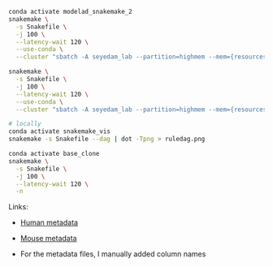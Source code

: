 ```bash
conda activate modelad_snakemake_2
snakemake \
  -s Snakefile \
  -j 100 \
  --latency-wait 120 \
  --use-conda \
  --cluster "sbatch -A seyedam_lab --partition=highmem --mem={resources.mem_gb}GB -c {resources.threads} --mail-user=freese@uci.edu --mail-type=START,END,FAIL --time=72:00:00" -n

snakemake \
  -s Snakefile \
  -j 100 \
  --latency-wait 120 \
  --use-conda \
  --cluster "sbatch -A seyedam_lab --partition=highmem --mem={resources.mem_gb}GB -c {resources.threads} --mail-user=freese@uci.edu --mail-type=START,END,FAIL --time=72:00:00" -n
```

```bash
# locally
conda activate snakemake_vis
snakemake -s Snakefile --dag | dot -Tpng > ruledag.png
```

```bash
conda activate base_clone
snakemake \
  -s Snakefile \
  -j 100 \
  --latency-wait 120 \
  -n
```

Links:
* [Human metadata](https://github.com/guigolab/gencode-cls-master-table/releases/latest/download/Hv3_metadata.tsv.gz)
* [Mouse metadata](https://github.com/guigolab/gencode-cls-master-table/releases/latest/download/Mv2_metadata.tsv.gz)

* For the metadata files, I manually added column names
